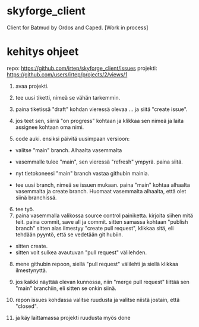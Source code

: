 # skyforge_client
Client for Batmud by Ordos and Caped. [Work in process]

# kehitys ohjeet

repo: https://github.com/irtep/skyforge_client/issues
projekti: https://github.com/users/irtep/projects/2/views/1

1. avaa projekti.
2. tee uusi tiketti, nimeä se vähän tarkemmin.
3. paina tiketissä "draft" kohdan vieressä olevaa ... ja siitä "create issue".
4. jos teet sen, siirrä "on progress" kohtaan ja klikkaa sen nimeä ja laita assignee kohtaan oma nimi.

5. code auki. ensiksi päivitä uusimpaan versioon:
- valitse "main" branch. Alhaalta vasemmalta
- vasemmalle tulee "main", sen vieressä "refresh" ympyrä. paina siitä.
- nyt tietokoneesi "main" branch vastaa githubin mainia.

- tee uusi branch, nimeä se issuen mukaan. paina "main" kohtaa alhaalta vasemmalta ja create branch. Huomaat vasemmalta alhaalta, että olet siinä branchissä.

6. tee työ.
7. paina vasemmalla valikossa source control painiketta. kirjoita siihen mitä teit. paina commit,
save all ja commit.
sitten samassa kohtaan "publish branch"
sitten alas ilmestyy "create pull request", klikkaa sitä, eli tehdään pyyntö, että se vedetään git hubiin.
- sitten create.
- sitten voit sulkea avautuvan "pull request" välilehden.
8. mene githubin repoon, siellä "pull request" välilehti ja siellä klikkaa ilmestynyttä.
9. jos kaikki näyttää olevan kunnossa, niin "merge pull request" liittää sen "main" branchiin, eli sitten se onkin siinä.

10. repon issues kohdassa valitse ruudusta ja valitse niistä jostain, että "closed".
11. ja käy laittamassa projekti ruudusta myös done

